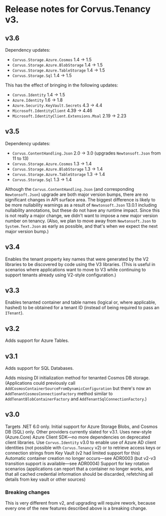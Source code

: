 # Release notes for Corvus.Tenancy v3.

## v3.6

Dependency updates:

* `Corvus.Storage.Azure.Cosmos` 1.4 -> 1.5
* `Corvus.Storage.Azure.BlobStorage` 1.4 -> 1.5
* `Corvus.Storage.Azure.TableStorage` 1.4 -> 1.5
* `Corvus.Storage.Sql` 1.4 -> 1.5

This has the effect of bringing in the following updates:

* `Corvus.Identity` 1.4 -> 1.5
* `Azure.Identity` 1.6 -> 1.8
* `Azure.Security.KeyVault.Secrets` 4.3 -> 4.4
* `Microsoft.IdentityClient` 4.39 -> 4.46
* `Microsoft.IdentityClient.Extensions.Msal` 2.19 -> 2.23

## v3.5

Dependency updates:

* `Corvus.ContentHandling.Json` 2.0 -> 3.0 (upgrades `Newtonsoft.Json` from 11 to 13)
* `Corvus.Storage.Azure.Cosmos` 1.3 -> 1.4
* `Corvus.Storage.Azure.BlobStorage` 1.3 -> 1.4
* `Corvus.Storage.Azure.TableStorage` 1.3 -> 1.4
* `Corvus.Storage.Sql` 1.3 -> 1.4

Although the `Corvus.ContentHandling.Json` (and corresponding `Newtonsoft.Json`) upgrade are both major version bumps, there are no significant changes in API surface area. The biggest difference is likely to be more nullability warnings as a result of `Newtonsoft.Json` 13.0.1 including nullability annotations, but these do not have any runtime impact. Since this is not really a major change, we didn't want to impose a new major version number on tenancy. (Also, we plan to move away from `Newtonsoft.Json` to `System.Text.Json` as early as possible, and that's when we expect the next major version bump.)


## v3.4

Enables the tenant property key names that were generated by the V2 libraries to be discovered by code using the V3 libraries. (This is useful in scenarios where applications want to move to V3 while continuing to support tenants already using V2-style configuration.)

## v3.3

Enables tenanted container and table names (logical or, where applicable, hashed) to be obtained for a tenant ID (instead of being required to pass an `ITenant`).

## v3.2

Adds support for Azure Tables.

## v3.1

Adds support for SQL Databases.

Adds missing DI initialization method for tenanted Cosmos DB storage. (Applications could previously call `AddCosmosContainerSourceFromDynamicConfiguration` but there's now an `AddTenantCosmosConnectionFactory` method similar to `AddTenantBlobContainerFactory` and `AddTenantSqlConnectionFactory`.)


## v3.0

Targets .NET 6.0 only.
Initial support for Azure Storage Blobs, and Cosmos DB (SQL) only. Other providers currently slated for v3.1.
Uses new-style (Azure.Core) Azure Client SDK—no more dependencies on deprecated client libraries.
Use `Corvus.Identity` v3.0 to enable use of Azure AD client identities (not possible with `Corvus.Tenancy` v2) or to retrieve access keys or connection strings from Key Vault (v2 had limited support for this)
Automatic container creation no longer occurs—see ADR0003 (but v2-v3 transition support is available—see ADR0004)
Support for key rotation scenarios (applications can report that a container no longer works, and that all cached credential information should be discarded, refetching all details from key vault or other sources)


### Breaking changes

This is very different from v2, and upgrading will require rework, because every one of the new features described above is a breaking change.